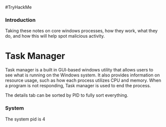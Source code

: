 #TryHackMe
<h3> Introduction </h3>
Taking these notes on core windows processes, how they work, what they do, and how this will help spot malicious activity.

# Task Manager
Task manager is a built in GUI-based windows utility that allows users to see what is running on the Windows system. It also provides information on resource usage, such as how each process utilizes CPU and memory. When a program is not responding, Task manager is used to end the process.

The details tab can be sorted by PID to fully sort everything.

<h3> System </h3>
The system pid is 4